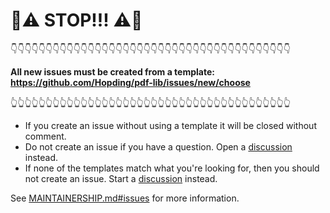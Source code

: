 # 🚨⚠️ STOP!!! ⚠️🚨

👇👇👇👇👇👇👇👇👇👇👇👇👇👇👇👇👇👇👇👇👇👇👇👇👇👇👇👇👇👇👇👇👇👇👇👇👇👇👇👇

**All new issues must be created from a template: https://github.com/Hopding/pdf-lib/issues/new/choose**

👆👆👆👆👆👆👆👆👆👆👆👆👆👆👆👆👆👆👆👆👆👆👆👆👆👆👆👆👆👆👆👆👆👆👆👆👆👆👆👆

* If you create an issue without using a template it will be closed without comment.
* Do not create an issue if you have a question. Open a [discussion](https://github.com/Hopding/pdf-lib/discussions/new) instead.
* If none of the templates match what you're looking for, then you should not create an issue. Start a [discussion](https://github.com/Hopding/pdf-lib/discussions/new) instead.

See [MAINTAINERSHIP.md#issues](https://github.com/Hopding/pdf-lib/blob/master/docs/MAINTAINERSHIP.md#issues) for more information.

